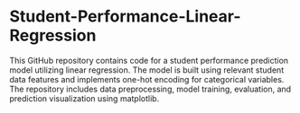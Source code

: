 # Student-Performance-Linear-Regression
This GitHub repository contains code for a student performance prediction model utilizing linear regression. The model is built using relevant student data features and implements one-hot encoding for categorical variables. The repository includes data preprocessing, model training, evaluation, and prediction visualization using matplotlib.
